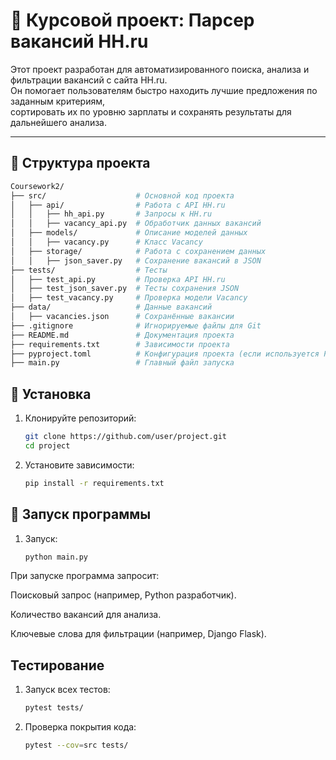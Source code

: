 # 📌 Курсовой проект: Парсер вакансий HH.ru  
Этот проект разработан для автоматизированного поиска, анализа и фильтрации вакансий с сайта HH.ru.  
Он помогает пользователям быстро находить лучшие предложения по заданным критериям,  
сортировать их по уровню зарплаты и сохранять результаты для дальнейшего анализа.

---

## 📂 Структура проекта  
```bash
Coursework2/
├── src/                    # Основной код проекта
│   ├── api/                # Работа с API HH.ru
│   │   ├── hh_api.py       # Запросы к HH.ru
│   │   ├── vacancy_api.py  # Обработчик данных вакансий
│   ├── models/             # Описание моделей данных
│   │   ├── vacancy.py      # Класс Vacancy
│   ├── storage/            # Работа с сохранением данных
│   │   ├── json_saver.py   # Сохранение вакансий в JSON
├── tests/                  # Тесты
│   ├── test_api.py         # Проверка API HH.ru
│   ├── test_json_saver.py  # Тесты сохранения JSON
│   ├── test_vacancy.py     # Проверка модели Vacancy
├── data/                   # Данные вакансий
│   ├── vacancies.json      # Сохранённые вакансии
├── .gitignore              # Игнорируемые файлы для Git
├── README.md               # Документация проекта
├── requirements.txt        # Зависимости проекта
├── pyproject.toml          # Конфигурация проекта (если используется Poetry)
├── main.py                 # Главный файл запуска
```



## 🚀 Установка
1. Клонируйте репозиторий:  
   ```bash
   git clone https://github.com/user/project.git
   cd project
    ```
2. Установите зависимости:
   ```bash
   pip install -r requirements.txt
    ```
## 🎯 Запуск программы
1. Запуск:
    ```bash
   python main.py
    ```
При запуске программа запросит:

Поисковый запрос (например, Python разработчик).

Количество вакансий для анализа.

Ключевые слова для фильтрации (например, Django Flask).
   
## Тестирование
1. Запуск всех тестов:
    ```bash
   pytest tests/
   ```
2. Проверка покрытия кода:
    ```bash
   pytest --cov=src tests/
    ```